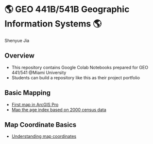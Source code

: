 # :earth_americas: GEO 441B/541B Geographic Information Systems :earth_americas:

Shenyue Jia

## Overview
- This repository contains Google Colab Notebooks prepared for GEO 441/541 @Miami University
- Students can build a repository like this as their project portfolio

## Basic Mapping

- [First map in ArcGIS Pro](https://github.com/CarlostheCorrea/gis-project-portfolio-geo441-541b/blob/main/basic-mapping%20/first-arcgis-mapping.ipynb)
- [Map the age index based on 2000 census data](https://github.com/jiashenyue/geo441-541/blob/main/basic-mapping/age-index-mapping.ipynb)

## Map Coordinate Basics

- [Understanding map coordinates](https://github.com/jiashenyue/geo441-541/blob/main/map-coordinates-basics/understanding-coordinates.ipynb)

